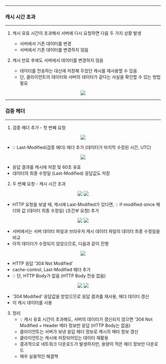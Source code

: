 -----
### 캐시 시간 초과
-----
1. 캐시 유효 시간이 초과해서 서버에 다시 요청하면 다음 두 가지 상황 발생
   - 서버에서 기존 데이터를 변경
   - 서버에서 기존 데이터를 변경하지 않음

 2. 캐시 만료 후에도 서버에서 데이터를 변경하지 않음
    - 데이터를 전송하는 대신에 저장해 두었던 캐시를 재사용할 수 있음
    - 단, 클라이언트의 데이터와 서버의 데이터가 같다는 사실을 확인할 수 있는 방법 필요

<div align="center">
<img src="https://github.com/sooyounghan/HTTP/assets/34672301/dd922a93-a871-44c3-b917-f29654a9fc3b">
</div>

-----
### 검증 헤더
-----
1. 검증 헤더 추가 - 첫 번째 요청
<div align="center">
<img src="https://github.com/sooyounghan/HTTP/assets/34672301/3a5a1358-0a09-445e-b464-63db73cf39f8">
</div>

  - 💡 Last-Modified(검증 헤더) 헤더 추가 (데이터가 마지막 수정된 시간, UTC)

<div align="center">
<img src="https://github.com/sooyounghan/HTTP/assets/34672301/1e4af0d0-2ef5-41cc-9ad8-673ea522d7ce">
</div>

  - 응답 결과를 캐시에 저장 및 60초 유효
  - 데이터의 최종 수정일 (Last-Modified) 응답값도 저장

2. 두 번째 요청 - 캐시 시간 초과
<div align="center">
<img src="https://github.com/sooyounghan/HTTP/assets/34672301/a86290e9-607c-412b-9379-d80dd6970924">
<img src="https://github.com/sooyounghan/HTTP/assets/34672301/e70b0f8c-7e38-4a0d-9aa2-2b123cd3b5c0">
</div>

  - HTTP 요청을 보낼 때, 캐시에 Last-Modified가 있다면, 💡 if-modified-since 헤더와 값 (데이터 최종 수정일) (조건부 요청) 추가

<div align="center">
<img src="https://github.com/sooyounghan/HTTP/assets/34672301/4f270167-1994-4a83-b9e5-c884e6767629">
<img src="https://github.com/sooyounghan/HTTP/assets/34672301/da2d1a5b-27d6-408e-b29a-e8c20548ee83">
</div>

  - 서버에서는 서버 데이터 파일과 브라우저 캐시 데이터 파일의 데이터 최종 수정일을 비교
  - 아직 데이터가 수정되지 않았으므로, 다음과 같이 진행

<div align="center">
<img src="https://github.com/sooyounghan/HTTP/assets/34672301/5a71e4e7-e83a-447c-82ee-22e350f81ad6">
</div>

  - HTTP 응답 '304 Not Modified'
  - cache-control, Last-Modified 헤더 추가
  - 💡 단, HTTP Body가 없음 (HTTP Body 전송 없음)

<div align="center">
<img src="https://github.com/sooyounghan/HTTP/assets/34672301/eef67a75-40e8-4dc2-a1c6-17ce02e80b26">
<img src="https://github.com/sooyounghan/HTTP/assets/34672301/48a926ae-24c4-4cd7-b310-9327e78e8739">
</div>

  - '304 Modified' 응답값을 받았으므로 응답 결과를 재사용, 헤더 데이터 갱신
  - 이 캐시 데이터를 사용

3. 정리
   - 💡 캐시 유효 시간이 초과해도, 서버의 데이터가 갱신되지 않으면 '304 Not Modified + Header 메타 정보만 응답 (HTTP Body는 없음)
   - 클라이언트는 서버가 보낸 응답 헤더 정보로 캐시의 메타 정보 갱신
   - 클라이언트는 캐시에 저장되어있는 데이터 재활용
   - 결과적으로 네트워크 다운로드가 발생하지만, 용량이 적은 헤더 정보만 다운로드
   - 매우 실용적인 해결책
